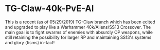 # TG-Claw-40k-PvE-AI
This is a recent (as of 05/29/2019) TG-Claw branch which has been edited and upgraded to play like a Warhammer 40k/Aliens/SS13 Crossover. The main goal is to fight swarms of enemies with absurdly OP weapons, while still retaining the possibility for larger RP and maintaining SS13's systems and glory (tisms) in-tact!
